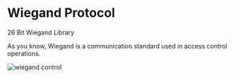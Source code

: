 # Wiegand Protocol


26 Bit Wiegand Library

As you know, Wiegand is a communication standard used in access control operations.


![wiegand control](https://user-images.githubusercontent.com/10983937/47818922-1433a180-dd6a-11e8-847e-92920cf385d7.png)
